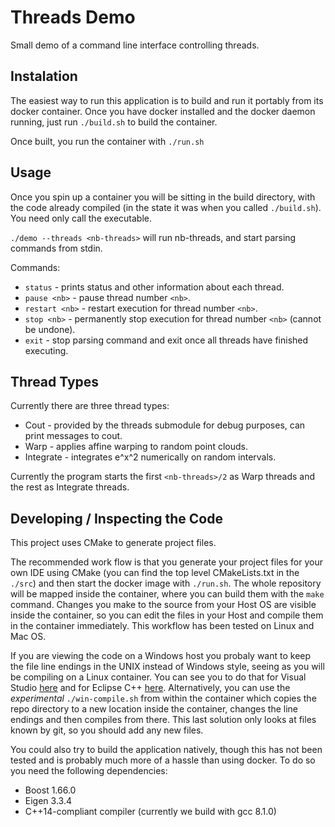 # Threads Demo
Small demo of a command line interface controlling threads.

## Instalation
The easiest way to run this application is to build and run it portably from its
docker container. Once you have docker installed and the docker daemon running,
just run `./build.sh` to build the container.

Once built, you run the container with `./run.sh`


## Usage
Once you spin up a container you will be sitting in the build directory, with the code already compiled
(in the state it was when you called `./build.sh`). You need only call the executable.

`./demo --threads <nb-threads>` will run nb-threads, and start parsing commands from stdin.

Commands:
* `status`       - prints status and other information about each thread.
* `pause <nb>`   - pause thread number `<nb>`.
* `restart <nb>` - restart execution for thread number `<nb>`.
* `stop <nb>`    - permanently stop execution for thread number `<nb>` (cannot be undone).
* `exit`         - stop parsing command and exit once all threads have finished executing.

## Thread Types
Currently there are three thread types:
* Cout      - provided by the threads submodule for debug purposes, can print messages to cout.
* Warp      - applies affine warping to random point clouds.
* Integrate - integrates e^x^2 numerically on random intervals.

Currently the program starts the first `<nb-threads>/2` as Warp threads and the rest as Integrate threads.

## Developing / Inspecting the Code
This project uses CMake to generate project files.

The recommended work flow is that you generate your
project files for your own IDE using CMake (you can find the top level CMakeLists.txt in the `./src`)
and then start the docker image with `./run.sh`. The whole repository
will be mapped inside the container, where you can build them with the `make` command. 
Changes you make to the source from your Host OS are visible inside the container, so you can edit
the files in your Host and compile them in the container immediately. This workflow has been tested on Linux and Mac OS.

If you are viewing the code on a Windows host you probaly want to keep the file line endings in the UNIX
instead of Windows style, seeing as you will be compiling on a Linux container. You can see you to do
that for Visual Studio [here](https://stackoverflow.com/questions/3802406/configure-visual-studio-with-unix-end-of-lines)
and for Eclipse C++ [here](https://stackoverflow.com/questions/1886185/eclipse-and-windows-newlines).
Alternatively, you can use the *experimental* `./win-compile.sh` from within the container
which copies the repo directory to a new location inside the container, changes the line endings and
then compiles from there. This last solution only looks at files known by git, so you should add any new
files.

You could also try to build the application natively, though this has not been tested and is
probably much more of a hassle than using docker. To do so you need the following dependencies:
   * Boost 1.66.0
   * Eigen 3.3.4
   * C++14-compliant compiler (currently we build with gcc 8.1.0)
